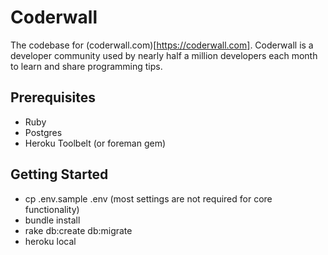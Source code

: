 # Coderwall

The codebase for (coderwall.com)[https://coderwall.com]. Coderwall is a developer community used by nearly half a million developers each month to learn and share programming tips.

## Prerequisites

* Ruby
* Postgres
* Heroku Toolbelt (or foreman gem)


## Getting Started

* cp .env.sample .env (most settings are not required for core functionality)
* bundle install
* rake db:create db:migrate
* heroku local
